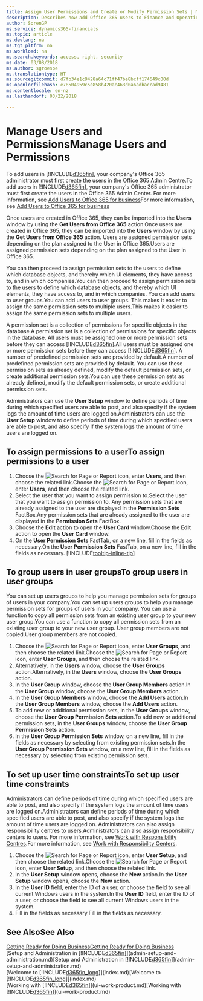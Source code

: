 ```yaml
---
title: Assign User Permissions and Create or Modify Permission Sets | Microsoft Docs
description: Describes how add Office 365 users to Finance and Operations, Business edition, and then assign permissions, access rights, and security settings.
author: SorenGP
ms.service: dynamics365-financials
ms.topic: article
ms.devlang: na
ms.tgt_pltfrm: na
ms.workload: na
ms.search.keywords: access, right, security
ms.date: 03/08/2018
ms.author: sgroespe
ms.translationtype: HT
ms.sourcegitcommit: d7fb34e1c9428a64c71ff47be8bcff174649c00d
ms.openlocfilehash: e78504959c5e858b420ac463d0a6adbaccad9481
ms.contentlocale: en-nz
ms.lasthandoff: 03/22/2018

---
```

# <a name="manage-users-and-permissions"></a><span data-ttu-id="33a35-103">Manage Users and Permissions</span><span class="sxs-lookup"><span data-stu-id="33a35-103">Manage Users and Permissions</span></span>
<span data-ttu-id="33a35-104">To add users in [!INCLUDE[d365fin](includes/d365fin_md.md)], your company's Office 365 administrator must first create the users in the Office 365 Admin Centre.</span><span class="sxs-lookup"><span data-stu-id="33a35-104">To add users in [!INCLUDE[d365fin](includes/d365fin_md.md)], your company's Office 365 administrator must first create the users in the Office 365 Admin Center.</span></span> <span data-ttu-id="33a35-105">For more information, see [Add Users to Office 365 for business](https://support.office.com/en-us/article/Add-users-to-Office-365-for-business-435ccec3-09dd-4587-9ebd-2f3cad6bc2bc)</span><span class="sxs-lookup"><span data-stu-id="33a35-105">For more information, see [Add Users to Office 365 for business](https://support.office.com/en-us/article/Add-users-to-Office-365-for-business-435ccec3-09dd-4587-9ebd-2f3cad6bc2bc)</span></span>

<span data-ttu-id="33a35-106">Once users are created in Office 365, they can be imported into the **Users** window by using the **Get Users from Office 365** action.</span><span class="sxs-lookup"><span data-stu-id="33a35-106">Once users are created in Office 365, they can be imported into the **Users** window by using the **Get Users from Office 365** action.</span></span> <span data-ttu-id="33a35-107">Users are assigned permission sets depending on the plan assigned to the User in Office 365.</span><span class="sxs-lookup"><span data-stu-id="33a35-107">Users are assigned permission sets depending on the plan assigned to the User in Office 365.</span></span>

<span data-ttu-id="33a35-108">You can then proceed to assign permission sets to the users to define which database objects, and thereby which UI elements, they have access to, and in which companies.</span><span class="sxs-lookup"><span data-stu-id="33a35-108">You can then proceed to assign permission sets to the users to define which database objects, and thereby which UI elements, they have access to, and in which companies.</span></span> <span data-ttu-id="33a35-109">You can add users to user groups.</span><span class="sxs-lookup"><span data-stu-id="33a35-109">You can add users to user groups.</span></span> <span data-ttu-id="33a35-110">This makes it easier to assign the same permission sets to multiple users.</span><span class="sxs-lookup"><span data-stu-id="33a35-110">This makes it easier to assign the same permission sets to multiple users.</span></span>

<span data-ttu-id="33a35-111">A permission set is a collection of permissions for specific objects in the database.</span><span class="sxs-lookup"><span data-stu-id="33a35-111">A permission set is a collection of permissions for specific objects in the database.</span></span> <span data-ttu-id="33a35-112">All users must be assigned one or more permission sets before they can access [!INCLUDE[d365fin](includes/d365fin_md.md)].</span><span class="sxs-lookup"><span data-stu-id="33a35-112">All users must be assigned one or more permission sets before they can access [!INCLUDE[d365fin](includes/d365fin_md.md)].</span></span> <span data-ttu-id="33a35-113">A number of predefined permission sets are provided by default.</span><span class="sxs-lookup"><span data-stu-id="33a35-113">A number of predefined permission sets are provided by default.</span></span> <span data-ttu-id="33a35-114">You can use these permission sets as already defined, modify the default permission sets, or create additional permission sets.</span><span class="sxs-lookup"><span data-stu-id="33a35-114">You can use these permission sets as already defined, modify the default permission sets, or create additional permission sets.</span></span>

<span data-ttu-id="33a35-115">Administrators can use the **User Setup** window to define periods of time during which specified users are able to post, and also specify if the system logs the amount of time users are logged on.</span><span class="sxs-lookup"><span data-stu-id="33a35-115">Administrators can use the **User Setup** window to define periods of time during which specified users are able to post, and also specify if the system logs the amount of time users are logged on.</span></span>

## <a name="to-assign-permissions-to-a-user"></a><span data-ttu-id="33a35-116">To assign permissions to a user</span><span class="sxs-lookup"><span data-stu-id="33a35-116">To assign permissions to a user</span></span>
1. <span data-ttu-id="33a35-117">Choose the ![Search for Page or Report](media/ui-search/search_small.png "Search for Page or Report icon") icon, enter **Users**, and then choose the related link.</span><span class="sxs-lookup"><span data-stu-id="33a35-117">Choose the ![Search for Page or Report](media/ui-search/search_small.png "Search for Page or Report icon") icon, enter **Users**, and then choose the related link.</span></span>
2. <span data-ttu-id="33a35-118">Select the user that you want to assign permission to.</span><span class="sxs-lookup"><span data-stu-id="33a35-118">Select the user that you want to assign permission to.</span></span>
<span data-ttu-id="33a35-119">Any permission sets that are already assigned to the user are displayed in the **Permission Sets** FactBox.</span><span class="sxs-lookup"><span data-stu-id="33a35-119">Any permission sets that are already assigned to the user are displayed in the **Permission Sets** FactBox.</span></span>
3. <span data-ttu-id="33a35-120">Choose the **Edit** action to open the **User Card** window.</span><span class="sxs-lookup"><span data-stu-id="33a35-120">Choose the **Edit** action to open the **User Card** window.</span></span>
4. <span data-ttu-id="33a35-121">On the **User Permission Sets** FastTab, on a new line, fill in the fields as necessary.</span><span class="sxs-lookup"><span data-stu-id="33a35-121">On the **User Permission Sets** FastTab, on a new line, fill in the fields as necessary.</span></span> [!INCLUDE[tooltip-inline-tip](includes/tooltip-inline-tip_md.md)]

## <a name="to-group-users-in-user-groups"></a><span data-ttu-id="33a35-122">To group users in user groups</span><span class="sxs-lookup"><span data-stu-id="33a35-122">To group users in user groups</span></span>
<span data-ttu-id="33a35-123">You can set up users groups to help you manage permission sets for groups of users in your company.</span><span class="sxs-lookup"><span data-stu-id="33a35-123">You can set up users groups to help you manage permission sets for groups of users in your company.</span></span> <span data-ttu-id="33a35-124">You can use a function to copy all permission sets from an existing user group to your new user group.</span><span class="sxs-lookup"><span data-stu-id="33a35-124">You can use a function to copy all permission sets from an existing user group to your new user group.</span></span> <span data-ttu-id="33a35-125">User group members are not copied.</span><span class="sxs-lookup"><span data-stu-id="33a35-125">User group members are not copied.</span></span>

1. <span data-ttu-id="33a35-126">Choose the ![Search for Page or Report](media/ui-search/search_small.png "Search for Page or Report icon") icon, enter **User Groups**, and then choose the related link.</span><span class="sxs-lookup"><span data-stu-id="33a35-126">Choose the ![Search for Page or Report](media/ui-search/search_small.png "Search for Page or Report icon") icon, enter **User Groups**, and then choose the related link.</span></span>
2. <span data-ttu-id="33a35-127">Alternatively, in the **Users** window, choose the **User Groups** action.</span><span class="sxs-lookup"><span data-stu-id="33a35-127">Alternatively, in the **Users** window, choose the **User Groups** action.</span></span>
3. <span data-ttu-id="33a35-128">In the **User Group** window, choose the **User Group Members** action.</span><span class="sxs-lookup"><span data-stu-id="33a35-128">In the **User Group** window, choose the **User Group Members** action.</span></span>
6. <span data-ttu-id="33a35-129">In the **User Group Members** window, choose the **Add Users** action.</span><span class="sxs-lookup"><span data-stu-id="33a35-129">In the **User Group Members** window, choose the **Add Users** action.</span></span>
7. <span data-ttu-id="33a35-130">To add new or additional permission sets, in the **User Groups** window, choose the **User Group Permission Sets** action.</span><span class="sxs-lookup"><span data-stu-id="33a35-130">To add new or additional permission sets, in the **User Groups** window, choose the **User Group Permission Sets** action.</span></span>
8. <span data-ttu-id="33a35-131">In the **User Group Permission Sets** window, on a new line, fill in the fields as necessary by selecting from existing permission sets.</span><span class="sxs-lookup"><span data-stu-id="33a35-131">In the **User Group Permission Sets** window, on a new line, fill in the fields as necessary by selecting from existing permission sets.</span></span>

## <a name="to-set-up-user-time-constraints"></a><span data-ttu-id="33a35-132">To set up user time constraints</span><span class="sxs-lookup"><span data-stu-id="33a35-132">To set up user time constraints</span></span>
<span data-ttu-id="33a35-133">Administrators can define periods of time during which specified users are able to post, and also specify if the system logs the amount of time users are logged on.</span><span class="sxs-lookup"><span data-stu-id="33a35-133">Administrators can define periods of time during which specified users are able to post, and also specify if the system logs the amount of time users are logged on.</span></span> <span data-ttu-id="33a35-134">Administrators can also assign responsibility centres to users.</span><span class="sxs-lookup"><span data-stu-id="33a35-134">Administrators can also assign responsibility centers to users.</span></span> <span data-ttu-id="33a35-135">For more information, see [Work with Responsibility Centres](inventory-responsibility-centers.md).</span><span class="sxs-lookup"><span data-stu-id="33a35-135">For more information, see [Work with Responsibility Centers](inventory-responsibility-centers.md).</span></span>

1. <span data-ttu-id="33a35-136">Choose the ![Search for Page or Report](media/ui-search/search_small.png "Search for Page or Report icon") icon, enter **User Setup**, and then choose the related link.</span><span class="sxs-lookup"><span data-stu-id="33a35-136">Choose the ![Search for Page or Report](media/ui-search/search_small.png "Search for Page or Report icon") icon, enter **User Setup**, and then choose the related link.</span></span>
2. <span data-ttu-id="33a35-137">In the **User Setup** window opens, choose the **New** action.</span><span class="sxs-lookup"><span data-stu-id="33a35-137">In the **User Setup** window opens, choose the **New** action.</span></span>
3. <span data-ttu-id="33a35-138">In the **User ID** field, enter the ID of a user, or choose the field to see all current Windows users in the system.</span><span class="sxs-lookup"><span data-stu-id="33a35-138">In the **User ID** field, enter the ID of a user, or choose the field to see all current Windows users in the system.</span></span>
4. <span data-ttu-id="33a35-139">Fill in the fields as necessary.</span><span class="sxs-lookup"><span data-stu-id="33a35-139">Fill in the fields as necessary.</span></span>

## <a name="see-also"></a><span data-ttu-id="33a35-140">See Also</span><span class="sxs-lookup"><span data-stu-id="33a35-140">See Also</span></span>
[<span data-ttu-id="33a35-141">Getting Ready for Doing Business</span><span class="sxs-lookup"><span data-stu-id="33a35-141">Getting Ready for Doing Business</span></span>](ui-get-ready-business.md)  
<span data-ttu-id="33a35-142">[Setup and Administration in [!INCLUDE[d365fin](includes/d365fin_md.md)]](admin-setup-and-administration.md)</span><span class="sxs-lookup"><span data-stu-id="33a35-142">[Setup and Administration in [!INCLUDE[d365fin](includes/d365fin_md.md)]](admin-setup-and-administration.md)</span></span>  
<span data-ttu-id="33a35-143">[Welcome to [!INCLUDE[d365fin_long](includes/d365fin_long_md.md)]](index.md)</span><span class="sxs-lookup"><span data-stu-id="33a35-143">[Welcome to [!INCLUDE[d365fin_long](includes/d365fin_long_md.md)]](index.md)</span></span>  
<span data-ttu-id="33a35-144">[Working with [!INCLUDE[d365fin](includes/d365fin_md.md)]](ui-work-product.md)</span><span class="sxs-lookup"><span data-stu-id="33a35-144">[Working with [!INCLUDE[d365fin](includes/d365fin_md.md)]](ui-work-product.md)</span></span>  

